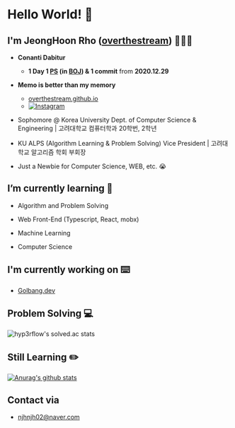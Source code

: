 # Hello World! 👋

## I'm JeongHoon Rho ([overthestream]) 👨🏻‍💻

- __Conanti Dabitur__
    - __1 Day 1 [PS] (in [BOJ]) & 1 commit__ from __2020.12.29__
    
- __Memo is better than my memory__
    - [overthestream.github.io](https://overthestream.github.io)
    - [![Instagram](https://img.shields.io/badge/-Instagram-FF69B4?logo=Instagram&link=https://www.instagram.com/overthestream/)](https://www.instagram.com/overthestream/)
    
- Sophomore @ Korea University Dept. of Computer Science & Engineering | 고려대학교 컴퓨터학과 20학번, 2학년

- KU ALPS (Algorithm Learning & Problem Solving) Vice President | 고려대학교 알고리즘 학회 부회장

- Just a Newbie for Computer Science, WEB, etc. 😭

## I’m currently learning 📕
- Algorithm and Problem Solving 

- Web Front-End (Typescript, React, mobx)

- Machine Learning

- Computer Science

## I'm currently working on ⌨️
- [Golbang.dev](https://github.com/golbang-dev)

## Problem Solving 💻
![hyp3rflow's solved.ac stats](https://github-readme-solvedac.hyp3rflow.vercel.app/api/?handle=bln01)

## Still Learning ✏️
[![Anurag's github stats](https://github-readme-stats.vercel.app/api?username=overthestream)](https://github.com/anuraghazra/github-readme-stats)

## Contact via 

- njhnjh02@naver.com

[overthestream]: https://github.com/overthestream
[PS]:https://github.com/overthestream/ps-boj
[BOJ]:https://acmicpc.net

